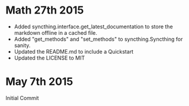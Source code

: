 Math 27th 2015
======================
- Added syncthing.interface.get_latest_documentation to store the markdown offline in a cached file.
- Added "get_methods" and "set_methods" to syncthing.Syncthing for sanity.
- Updated the README.md to include a Quickstart
- Updated the LICENSE to MIT


May 7th 2015
======================
Initial Commit